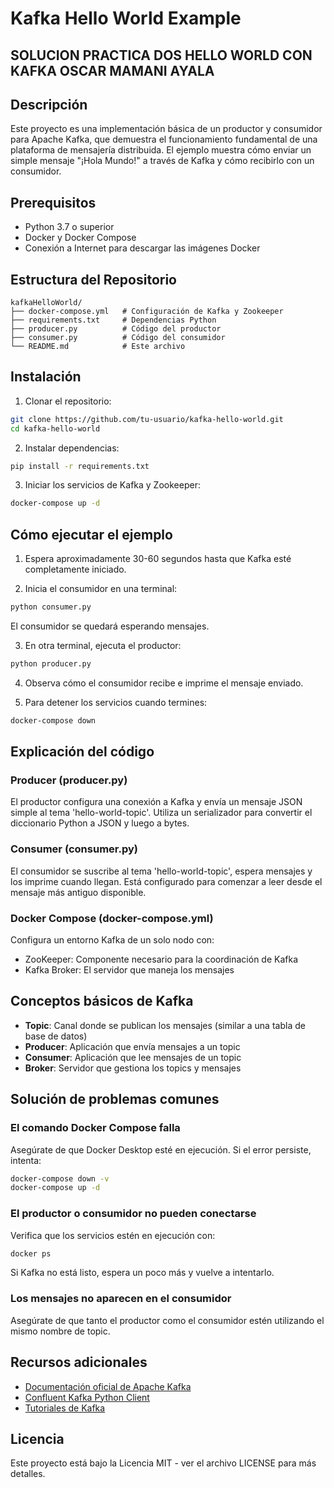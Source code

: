 # Kafka Hello World Example
## SOLUCION PRACTICA DOS HELLO WORLD CON KAFKA OSCAR MAMANI AYALA
## Descripción
Este proyecto es una implementación básica de un productor y consumidor para Apache Kafka, que demuestra el funcionamiento fundamental de una plataforma de mensajería distribuida. El ejemplo muestra cómo enviar un simple mensaje "¡Hola Mundo!" a través de Kafka y cómo recibirlo con un consumidor.

## Prerequisitos
- Python 3.7 o superior
- Docker y Docker Compose
- Conexión a Internet para descargar las imágenes Docker

## Estructura del Repositorio
```
kafkaHelloWorld/
├── docker-compose.yml   # Configuración de Kafka y Zookeeper
├── requirements.txt     # Dependencias Python
├── producer.py          # Código del productor
├── consumer.py          # Código del consumidor
└── README.md            # Este archivo
```

## Instalación

1. Clonar el repositorio:
```bash
git clone https://github.com/tu-usuario/kafka-hello-world.git
cd kafka-hello-world
```

2. Instalar dependencias:
```bash
pip install -r requirements.txt
```

3. Iniciar los servicios de Kafka y Zookeeper:
```bash
docker-compose up -d
```

## Cómo ejecutar el ejemplo

1. Espera aproximadamente 30-60 segundos hasta que Kafka esté completamente iniciado.

2. Inicia el consumidor en una terminal:
```bash
python consumer.py
```
El consumidor se quedará esperando mensajes.

3. En otra terminal, ejecuta el productor:
```bash
python producer.py
```

4. Observa cómo el consumidor recibe e imprime el mensaje enviado.

5. Para detener los servicios cuando termines:
```bash
docker-compose down
```

## Explicación del código

### Producer (producer.py)
El productor configura una conexión a Kafka y envía un mensaje JSON simple al tema 'hello-world-topic'. Utiliza un serializador para convertir el diccionario Python a JSON y luego a bytes.

### Consumer (consumer.py)
El consumidor se suscribe al tema 'hello-world-topic', espera mensajes y los imprime cuando llegan. Está configurado para comenzar a leer desde el mensaje más antiguo disponible.

### Docker Compose (docker-compose.yml)
Configura un entorno Kafka de un solo nodo con:
- ZooKeeper: Componente necesario para la coordinación de Kafka
- Kafka Broker: El servidor que maneja los mensajes

## Conceptos básicos de Kafka
- **Topic**: Canal donde se publican los mensajes (similar a una tabla de base de datos)
- **Producer**: Aplicación que envía mensajes a un topic
- **Consumer**: Aplicación que lee mensajes de un topic
- **Broker**: Servidor que gestiona los topics y mensajes

## Solución de problemas comunes

### El comando Docker Compose falla
Asegúrate de que Docker Desktop esté en ejecución. Si el error persiste, intenta:
```bash
docker-compose down -v
docker-compose up -d
```

### El productor o consumidor no pueden conectarse
Verifica que los servicios estén en ejecución con:
```bash
docker ps
```
Si Kafka no está listo, espera un poco más y vuelve a intentarlo.

### Los mensajes no aparecen en el consumidor
Asegúrate de que tanto el productor como el consumidor estén utilizando el mismo nombre de topic.

## Recursos adicionales
- [Documentación oficial de Apache Kafka](https://kafka.apache.org/documentation/)
- [Confluent Kafka Python Client](https://docs.confluent.io/clients-confluent-kafka-python/current/overview.html)
- [Tutoriales de Kafka](https://kafka.apache.org/quickstart)

## Licencia
Este proyecto está bajo la Licencia MIT - ver el archivo LICENSE para más detalles.